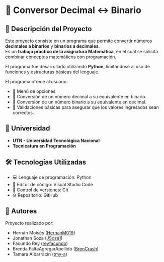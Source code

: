# 🔢 Conversor Decimal ↔ Binario

## 📖 Descripción del Proyecto
Este proyecto consiste en un programa que permite convertir números **decimales a binarios** y **binarios a decimales**.  
Es un **trabajo práctico de la asignatura Matemática**, en el cual se solicita combinar conceptos matemáticos con programación.  

El programa fue desarrollado utilizando **Python**, limitándose al uso de funciones y estructuras básicas del lenguaje.  

El programa ofrece al usuario:
- 🔹 Menú de opciones
- 🔹 Conversión de un número decimal a su equivalente en binario.
- 🔹 Conversión de un número binario a su equivalente en decimal.
- 🔹 Validaciones básicas para asegurar que los valores ingresados sean correctos.

## 🏫 Universidad
- **UTN - Universidad Tecnológica Nacional**
- **Tecnicatura en Programación**

## 🛠 Tecnologías Utilizadas
- 💻 Lenguaje de programación: Python  
- 📝 Editor de código: Visual Studio Code  
- 🔧 Control de versiones: Git  
- 🌐 Repositorio: GitHub  

## 👥 Autores
Proyecto realizado por:
- Hernán Moisés ([HernanM019](https://github.com/HernanM019))  
- Jonathan Soza ([JSoza1](https://github.com/JSoza1))  
- Facundo Rey ([reyfacundo](https://github.com/reyfacundo))  
- Brenda FaltaAgregarApellido ([BrenCrash](https://github.com/BrenCrash))  
- Tamara Albarracín ([tmy-a](https://github.com/tmy-a))  